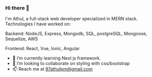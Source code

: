 ### Hi there 👋
I'm Athul, a full-stack web developer specialized in MERN stack.
Technologies I have worked on:

Backend:
NodeJS, Express, Mongodb, SQL, postgreSQL, Mongoose, Sequelize, AWS

Frontend:
React, Vue, Ionic, Angular

<!--
**AthulPM97/AthulPM97** is a ✨ _special_ ✨ repository because its `README.md` (this file) appears on your GitHub profile.
-->

- 🌱 I’m currently learning Next js framework.
- 👯 I’m looking to collaborate on styling with css/bootstrap
- 📫 Reach me at 97athulpm@gmail.com

